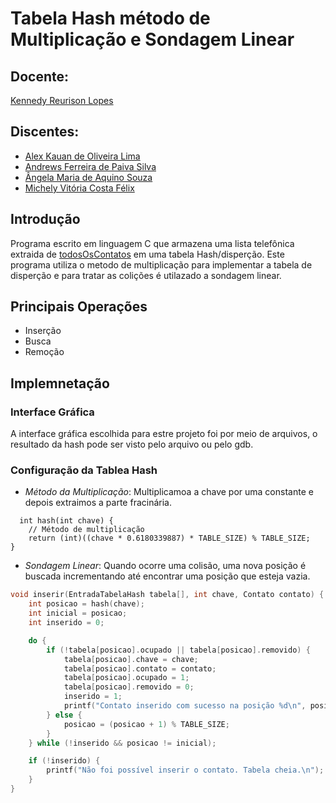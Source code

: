 # Tabela Hash método de Multiplicação e Sondagem Linear 

## Docente:
   [Kennedy Reurison Lopes](https://github.com/kennedyufersa)

## Discentes:
- [Alex Kauan de Oliveira Lima](https://github.com/AlexKauan)
- [Andrews Ferreira de Paiva Silva](https://github.com/TheFonci)
- [Ângela Maria de Aquino Souza](https://github.com/angellusj)
- [Michely Vitória Costa Félix](https://github.com/MichelyFelix)

## Introdução

Programa escrito em linguagem C que armazena uma lista telefônica  extraida de [todosOsContatos](https://github.com/AlexKauan/lista-de-contatos/blob/main/todosOsContatos.txt) em uma tabela Hash/disperção. Este programa utiliza o metodo de multiplicação para implementar a tabela de disperção e para tratar as colições é utilazado a sondagem linear.

## Principais Operações

- Inserção
- Busca
- Remoção

## Implemnetação
### Interface Gráfica
A interface gráfica escolhida para estre projeto foi por meio de arquivos, o resultado da hash pode ser visto pelo arquivo  ou pelo gdb.
### Configuração da Tablea Hash
- *Método da Multiplicação*: Multiplicamoa a chave por uma constante e depois extraimos a parte fracinária.
```
  int hash(int chave) {
    // Método de multiplicação
    return (int)((chave * 0.6180339887) * TABLE_SIZE) % TABLE_SIZE;
}
```

- *Sondagem Linear*: Quando ocorre uma colisão, uma nova posição é buscada incrementando até encontrar uma posição que esteja vazia.
```c
void inserir(EntradaTabelaHash tabela[], int chave, Contato contato) {
    int posicao = hash(chave);
    int inicial = posicao;
    int inserido = 0;

    do {
        if (!tabela[posicao].ocupado || tabela[posicao].removido) {
            tabela[posicao].chave = chave;
            tabela[posicao].contato = contato;
            tabela[posicao].ocupado = 1;
            tabela[posicao].removido = 0;
            inserido = 1;
            printf("Contato inserido com sucesso na posição %d\n", posicao);
        } else {
            posicao = (posicao + 1) % TABLE_SIZE;
        }
    } while (!inserido && posicao != inicial);

    if (!inserido) {
        printf("Não foi possível inserir o contato. Tabela cheia.\n");
    }
}

```
